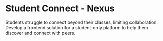 # Student Connect - Nexus

Students struggle to connect beyond their classes, limiting collaboration. Develop a frontend solution for a student-only platform to help them discover and connect with peers.
